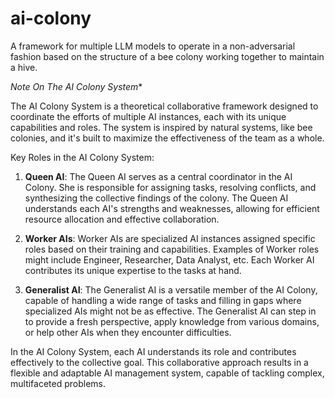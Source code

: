 # ai-colony
A framework for multiple LLM models to operate in a non-adversarial fashion based on the structure of a bee colony working together to maintain a hive.

*Note On The AI Colony System**

The AI Colony System is a theoretical collaborative framework designed to coordinate the efforts of multiple AI instances, each with its unique capabilities and roles. The system is inspired by natural systems, like bee colonies, and it's built to maximize the effectiveness of the team as a whole.

Key Roles in the AI Colony System:

1. **Queen AI**: The Queen AI serves as a central coordinator in the AI Colony. She is responsible for assigning tasks, resolving conflicts, and synthesizing the collective findings of the colony. The Queen AI understands each AI's strengths and weaknesses, allowing for efficient resource allocation and effective collaboration.

2. **Worker AIs**: Worker AIs are specialized AI instances assigned specific roles based on their training and capabilities. Examples of Worker roles might include Engineer, Researcher, Data Analyst, etc. Each Worker AI contributes its unique expertise to the tasks at hand.

3. **Generalist AI**: The Generalist AI is a versatile member of the AI Colony, capable of handling a wide range of tasks and filling in gaps where specialized AIs might not be as effective. The Generalist AI can step in to provide a fresh perspective, apply knowledge from various domains, or help other AIs when they encounter difficulties.

In the AI Colony System, each AI understands its role and contributes effectively to the collective goal. This collaborative approach results in a flexible and adaptable AI management system, capable of tackling complex, multifaceted problems.

